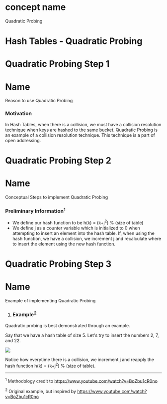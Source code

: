 # concept name
Quadratic Probing

# Hash Tables - Quadratic Probing

# Quadratic Probing Step 1
# Name
Reason to use Quadratic Probing

### Motivation

In Hash Tables, when there is a collision, we must have a collision resolution technique when keys are hashed to the same bucket. Quadratic Probing is an example of a collision resolution technique. This technique is a part of open addressing.

# Quadratic Probing Step 2
# Name
Conceptual Steps to implement Quadratic Probing

### Preliminary Information<sup>1</sup> 

* We define our hash function to be h(k) = (k+j<sup>2</sup>) % (size of table)
* We define j as a counter variable which is initialized to 0 when attempting to insert an element into the hash table. If, when using the hash function, we have a collision, we increment j and recalculate where to insert the element using the new hash function.

# Quadratic Probing Step 3
# Name
Example of implementing Quadratic Probing

3. ### Example<sup>2</sup>

Quadratic probing is best demonstrated through an example.

Say that we have a hash table of size 5. Let's try to insert the numbers 2, 7, and 22.

<img src ="https://projectbit.s3-us-west-1.amazonaws.com/darlene/labs/Quadratic_Probing_Diagram+.jpeg">

Notice how everytime there is a collision, we increment j and reapply the hash function h(k) = (k+j<sup>2</sup>) % (size of table).

<hr>

<sup>1</sup> Methodology credit to https://www.youtube.com/watch?v=BoZbu1cR0no

<sup>2</sup> Original example, but inspired by https://www.youtube.com/watch?v=BoZbu1cR0no 

 











